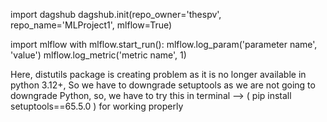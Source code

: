 import dagshub
dagshub.init(repo_owner='thespv', repo_name='MLProject1', mlflow=True)

import mlflow
with mlflow.start_run():
  mlflow.log_param('parameter name', 'value')
  mlflow.log_metric('metric name', 1)




Here, distutils package is creating problem as it is no longer available in python 3.12+,
So we have to downgrade setuptools as we are not going to downgrade Python,
so, we have to try this in terminal -->  ( pip install setuptools==65.5.0 ) for working properly